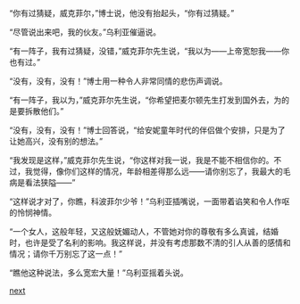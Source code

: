 
“你有过猜疑，威克菲尔，”博士说，他没有抬起头，“你有过猜疑。”

“尽管说出来吧，我的伙友。”乌利亚催逼说。

“有一阵子，我有过猜疑，没错，”威克菲尔先生说，“我以为——上帝宽恕我——你也有过。”

“没有，没有，没有！”博士用一种令人非常同情的悲伤声调说。

“有一阵子，我以为，”威克菲尔先生说，“你希望把麦尔顿先生打发到国外去，为的是要拆散他们。”

“没有，没有，没有！”博士回答说，“给安妮童年时代的伴侣做个安排，只是为了让她高兴，没有别的想法。”

“我发现是这样，”威克菲尔先生说，“你这样对我一说，我是不能不相信你的。不过，我觉得，像你们这样的情况，年龄相差得那么远——请你别忘了，我最大的毛病是看法狭隘——”

“这样说才对了，你瞧，科波菲尔少爷！”乌利亚插嘴说，一面带着谄笑和令人作呕的怜悯神情。

“一个女人，这般年轻，又这般妩媚动人，不管她对你的尊敬有多么真诚，结婚时，也许是受了名利的影响。我这样说，并没有考虑那数不清的引人从善的感情和情况；请你千万别忘了这一点！”

“瞧他这种说法，多么宽宏大量！”乌利亚摇着头说。

[next](page545)